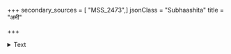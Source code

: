 +++
secondary_sources = [ "MSS_2473",]
jsonClass = "Subhaashita"
title = "अमी"

+++

<details><summary>Text</summary>

अमी तटसमीपनिर्झरतरङ्गरिङ्गत्पयो- जडीकृतपटीरभूरुहकुटीरसंचारिणः।  
मनो विधुरयन्ति मे मलयमेखलामेदुराः दुरासदवनप्रियप्रियतमारुता मारुताः॥
</details>
